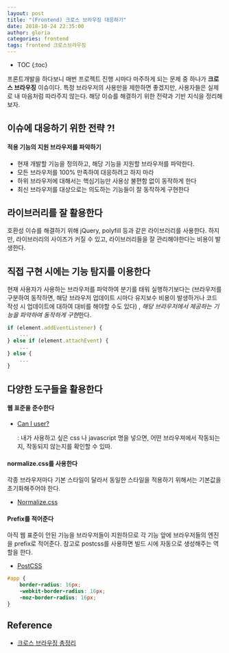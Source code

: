 ```yaml
---
layout: post
title: "(Frontend) 크로스 브라우징 대응하기"
date: 2018-10-24 22:35:00
author: gloria
categories: frontend
tags: frontend 크로스브라우징
---
```


* TOC
{:toc}

프론트개발을 하다보니 매번 프로젝트 진행 시마다 마주하게 되는 문제 중 하나가 **크로스 브라우징** 이슈이다.
특정 브라우저의 사용만을 제한하면 좋겠지만, 사용자들은 실제로 내 마음처럼 따라주지 않는다.
해당 이슈를 해결하기 위한 전략과 기반 지식을 정리해보자.

## 이슈에 대응하기 위한 전략 ?!
#### 적용 기능의 지원 브라우저를 파악하기
- 현재 개발할 기능을 정의하고, 해당 기능을 지원할 브라우저를 파악한다.
- 모든 브라우저를 100% 만족하여 대응하려고 하지 마라
- 하위 브라우저에 대해서는 핵심기능만 사용상 불편함 없이 동작하게 한다
- 최신 브라우저를 대상으로는 의도하는 기능들이 잘 동작하게 구현한다

## 라이브러리를 잘 활용한다
호환성 이슈를 해결하기 위해 jQuery, polyfill 등과 같은 라이브러리를 사용한다. 
하지만, 라이브러리의 사이즈가 커질 수 있고, 라이브러리들을 잘 관리해야한다는 비용이 발생한다.

## 직접 구현 시에는 기능 탐지를 이용한다
현재 사용자가 사용하는 브라우저를 파악하여 분기를 태워 실행하기보다는 (브라우저를 구분하여 동작하면, 해당 브라우저 업데이트 시마다 유지보수 비용이 발생하거나 코드 작성 시 업데이트에 대하여 대비를 해야할 수도 있다) , *해당 브라우저에서 제공하는 기능을 파악하여 동작하게 구현*한다.
```javascript
if (element.addEventListener) {
    ...
} else if (element.attachEvent) {
    ...
} else {
    ...
}
```

## 다양한 도구들을 활용한다
#### 웹 표준을 준수한다
- [Can I user?](https://caniuse.com/)

  : 내가 사용하고 싶은 css 나 javascript 명을 넣으면, 어떤 브라우져에서 작동되는지, 작동되지 않는지를 확인할 수 있따.



#### normalize.css를 사용한다
각종 브라우저마다 기본 스타일이 달라서 동일한 스타일을 적용하기 위해서는 기본값을 초기화해주어야 한다.
- [Normalize.css](https://necolas.github.io/normalize.css/)

#### Prefix를 적어준다
아직 웹 표준이 안된 기능을 브라우저들이 지원하므로 각 기능 앞에 브라우저들의 엔진을 prefix로 적어준다.
참고로 postcss를 사용하면 빌드 시에 자동으로 생성해주는 역할을 한다. 
- [PostCSS](https://github.com/postcss/postcss)
```css
#app {
    border-radius: 16px;
    -webkit-border-radius: 16px;
    -moz-border-radius: 16px;
}
```


## Reference
- [크로스 브라우징 총정리](https://hackya.com/kr/%ED%81%AC%EB%A1%9C%EC%8A%A4-%EB%B8%8C%EB%9D%BC%EC%9A%B0%EC%A7%95-%EC%B4%9D%EC%A0%95%EB%A6%AC/)